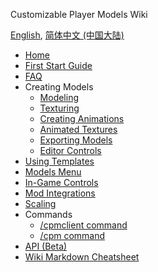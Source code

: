 Customizable Player Models Wiki

[English](https://github.com/tom5454/CustomPlayerModels/wiki/Home), [简体中文 (中国大陆)](https://github.com/tom5454/CustomPlayerModels/wiki/Home-zh-CN)

* [Home](https://github.com/tom5454/CustomPlayerModels/wiki)
* [First Start Guide](https://github.com/tom5454/CustomPlayerModels/wiki/FirstStartGuide)
* [FAQ](https://github.com/tom5454/CustomPlayerModels/wiki/FAQ)
* Creating Models
  * [Modeling](https://github.com/tom5454/CustomPlayerModels/wiki/Modelling)
  * [Texturing](https://github.com/tom5454/CustomPlayerModels/wiki/Texturing)
  * [Creating Animations](https://github.com/tom5454/CustomPlayerModels/wiki/Animations)
  * [Animated Textures](https://github.com/tom5454/CustomPlayerModels/wiki/Animated-Textures)
  * [Exporting Models](https://github.com/tom5454/CustomPlayerModels/wiki/Exporting)
  * [Editor Controls](https://github.com/tom5454/CustomPlayerModels/wiki/Controls#editor-controls)
* [Using Templates](https://github.com/tom5454/CustomPlayerModels/wiki/Templates)
* [Models Menu](https://github.com/tom5454/CustomPlayerModels/wiki/Models-Menu)
* [In-Game Controls](https://github.com/tom5454/CustomPlayerModels/wiki/Controls#in-game-controls-keybindings)
* [Mod Integrations](https://github.com/tom5454/CustomPlayerModels/wiki/Mod-Integrations)
* [Scaling](https://github.com/tom5454/CustomPlayerModels/wiki/Scaling)
* Commands
  * [/cpmclient command](https://github.com/tom5454/CustomPlayerModels/wiki/The--cpmclient-command)
  * [/cpm command](https://github.com/tom5454/CustomPlayerModels/wiki/The--cpm-command)
* [API (Beta)](https://github.com/tom5454/CustomPlayerModels/wiki/API-documentation)
* [Wiki Markdown Cheatsheet](https://github.com/tom5454/CustomPlayerModels/wiki/CPMMarkdownCheatsheet)
